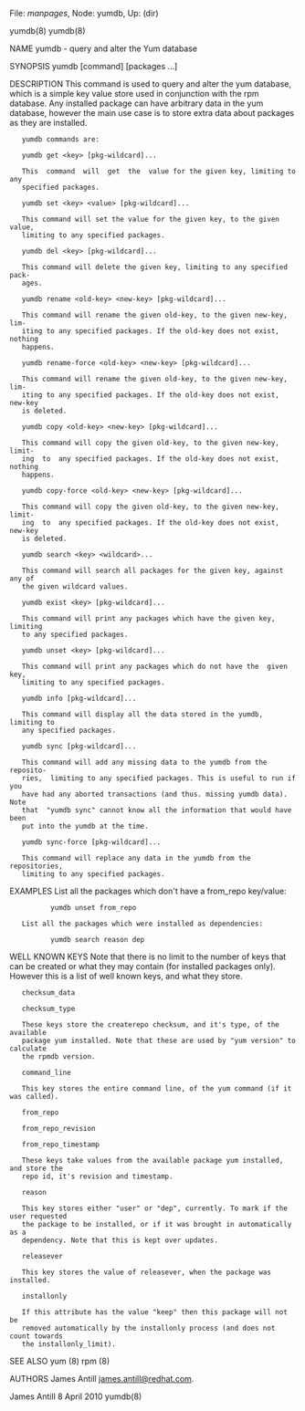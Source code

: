 File: *manpages*,  Node: yumdb,  Up: (dir)

yumdb(8)                                                              yumdb(8)



NAME
       yumdb - query and alter the Yum database

SYNOPSIS
       yumdb [command] [packages ...]

DESCRIPTION
       This  command  is  used to query and alter the yum database, which is a
       simple key value store used in conjunction with the rpm  database.  Any
       installed  package can have arbitrary data in the yum database, however
       the main use case is to store extra data about  packages  as  they  are
       installed.

       yumdb commands are:

       yumdb get <key> [pkg-wildcard]...

       This  command  will  get  the  value for the given key, limiting to any
       specified packages.

       yumdb set <key> <value> [pkg-wildcard]...

       This command will set the value for the given key, to the given  value,
       limiting to any specified packages.

       yumdb del <key> [pkg-wildcard]...

       This command will delete the given key, limiting to any specified pack‐
       ages.

       yumdb rename <old-key> <new-key> [pkg-wildcard]...

       This command will rename the given old-key, to the given new-key,  lim‐
       iting to any specified packages. If the old-key does not exist, nothing
       happens.

       yumdb rename-force <old-key> <new-key> [pkg-wildcard]...

       This command will rename the given old-key, to the given new-key,  lim‐
       iting to any specified packages. If the old-key does not exist, new-key
       is deleted.

       yumdb copy <old-key> <new-key> [pkg-wildcard]...

       This command will copy the given old-key, to the given new-key,  limit‐
       ing  to  any specified packages. If the old-key does not exist, nothing
       happens.

       yumdb copy-force <old-key> <new-key> [pkg-wildcard]...

       This command will copy the given old-key, to the given new-key,  limit‐
       ing  to  any specified packages. If the old-key does not exist, new-key
       is deleted.

       yumdb search <key> <wildcard>...

       This command will search all packages for the given key, against any of
       the given wildcard values.

       yumdb exist <key> [pkg-wildcard]...

       This command will print any packages which have the given key, limiting
       to any specified packages.

       yumdb unset <key> [pkg-wildcard]...

       This command will print any packages which do not have the  given  key,
       limiting to any specified packages.

       yumdb info [pkg-wildcard]...

       This command will display all the data stored in the yumdb, limiting to
       any specified packages.

       yumdb sync [pkg-wildcard]...

       This command will add any missing data to the yumdb from the  reposito‐
       ries,  limiting to any specified packages. This is useful to run if you
       have had any aborted transactions (and thus. missing yumdb data).  Note
       that  "yumdb sync" cannot know all the information that would have been
       put into the yumdb at the time.

       yumdb sync-force [pkg-wildcard]...

       This command will replace any data in the yumdb from the  repositories,
       limiting to any specified packages.


EXAMPLES
       List all the packages which don't have a from_repo key/value:

              yumdb unset from_repo

       List all the packages which were installed as dependencies:

              yumdb search reason dep


WELL KNOWN KEYS
       Note  that  there is no limit to the number of keys that can be created
       or what they may contain (for installed packages only). However this is
       a list of well known keys, and what they store.

       checksum_data

       checksum_type

       These keys store the createrepo checksum, and it's type, of the available
       package yum installed. Note that these are used by "yum version" to calculate
       the rpmdb version.

       command_line

       This key stores the entire command line, of the yum command (if it was called).

       from_repo

       from_repo_revision

       from_repo_timestamp

       These keys take values from the available package yum installed, and store the
       repo id, it's revision and timestamp.

       reason

       This key stores either "user" or "dep", currently. To mark if the user requested
       the package to be installed, or if it was brought in automatically as a
       dependency. Note that this is kept over updates.

       releasever

       This key stores the value of releasever, when the package was installed.

       installonly

       If this attribute has the value "keep" then this package will not be
       removed automatically by the installonly process (and does not count towards
       the installonly_limit).


SEE ALSO
       yum (8)
       rpm (8)


AUTHORS
       James Antill <james.antill@redhat.com>.




James Antill                     8 April 2010                         yumdb(8)
